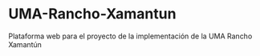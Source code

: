 # UMA-Rancho-Xamantun
Plataforma web para el proyecto de la implementación de la UMA Rancho Xamantún
